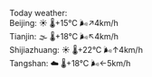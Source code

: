 Today weather:  
Beijing: ☀️   🌡️+15°C 🌬️↗4km/h  
Tianjin: 🌫  🌡️+18°C 🌬️↖4km/h  
Shijiazhuang: ☀️   🌡️+22°C 🌬️↑4km/h  
Tangshan: ☁️   🌡️+18°C 🌬️←5km/h  
